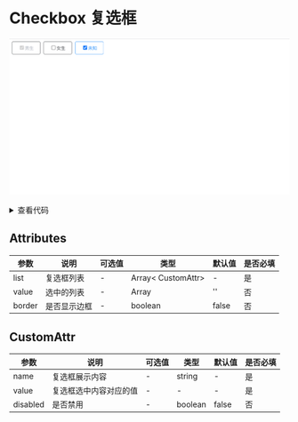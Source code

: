 <!--
 * @Author: zhang_gen_yuan
 * @Date: 2022-09-12 22:42:37
 * @LastEditTime: 2023-08-30 16:03:22
 * @Descripttion: 
-->
# Checkbox 复选框

![alt](./../../public/component/checkbox.png)


<details>
<summary>查看代码</summary>

```vue
<script setup lang="ts">
import { Checkbox } from "zgy-ui";
import { ref } from "vue"
const clist = ref([
  {
    value:"1",
    name:"男生",
    disabled:true
  },
  {
    value:"2",
    name:"女生"
  },
  {
    value:"3",
    name:"未知"
  }
])
const value = ref(['1'])
const getCheckedList = (list:any)=>{
  console.log("选中的",list)
}
</script>
<template>
  <Checkbox border :list="clist" :value="value" @getCheckedList="getCheckedList"></Checkbox>
</template>
```

</details>

## Attributes

| 参数| 说明 |可选值|类型|默认值| 是否必填|
|-----| ----|-----|---|-------|----|
| list | 复选框列表  | - | Array< CustomAttr> | - | 是 |
| value| 选中的列表 |- | Array | '' | 否 |
| border| 是否显示边框 | -  | boolean | false | 否 |




## CustomAttr

| 参数| 说明 |可选值|类型|默认值| 是否必填|
|-----| ----|-----|---|-------|----|
| name | 复选框展示内容 | - | string | - | 是 |
| value | 复选框选中内容对应的值 | - | - | - | 是 |
| disabled | 是否禁用 | - | boolean | false | 否 |